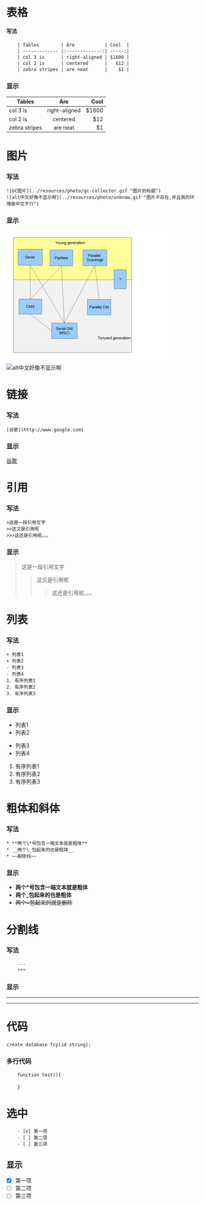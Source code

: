 # 表格

#### 写法
```
    | Tables        | Are           | Cool  |
    | ------------- |:-------------:| -----:|
    | col 3 is      | right-aligned | $1600 |
    | col 2 is      | centered      |   $12 |
    | zebra stripes | are neat      |    $1 |
```
### 显示
| Tables        | Are           | Cool  |
| ------------- |:-------------:| -----:|
| col 3 is      | right-aligned | $1600 |
| col 2 is      | centered      |   $12 |
| zebra stripes | are neat      |    $1 |
# 图片
### 写法  
```
![GC图片](../resources/photo/gc-collector.gif "图片的标题")
![alt中文好像不显示啊](../resources/photo/unknow.gif "图片不存在,并且我的环境是中文不行")
```
### 显示

![GC图片](../resources/photo/gc-collector.gif "图片的标题")
![alt中文好像不显示啊](../resources/photo/unknow.gif  "图片不存在,并且我的环境是中文不行")

# 链接
### 写法

```[谷歌](http://www.google.com)```  
### 显示  
[谷歌](http://www.google.com)

# 引用
### 写法  
```
>这是一段引用文字
>>这又是引用呢
>>>这还是引用呢。。。
```
### 显示  
>这是一段引用文字
>>这又是引用呢
>>
>>>这还是引用呢。。。
# 列表
### 写法
```
+ 列表1
+ 列表2
- 列表3
- 列表4
1. 有序列表1
2. 有序列表2
3. 有序列表3
```
### 显示  
+ 列表1
+ 列表2
- 列表3
- 列表4
1. 有序列表1
2. 有序列表2
3. 有序列表3
# 粗体和斜体
### 写法
```
* **两个\*号包含一端文本就是粗体**
* __两个\_包起来的也是粗体__
* ~~删除线~~
```
### 显示
* **两个\*号包含一端文本就是粗体**
* __两个\_包起来的也是粗体__
* ~~两个\~包起来的就是删除~~
# 分割线
### 写法
```
    ---
    ***
```
### 显示
---
***
# 代码
`
    create database fcy(id string);
`

### 多行代码
```
    function test(){
    
    }
```
# 选中
```
	- [x] 第一项
	- [ ] 第二项
	- [ ] 第三项
```
## 显示
- [x] 第一项
- [ ] 第二项
- [ ] 第三项

